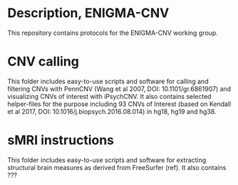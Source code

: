 # Description, ENIGMA-CNV
This repository contains protocols for the ENIGMA-CNV working group.

# CNV calling
This folder includes easy-to-use scripts and software for calling and filtering CNVs with PennCNV (Wang et al 2007, DOI: 10.1101/gr.6861907) and visualizing CNVs of interest with iPsychCNV. It also contains selected helper-files for the purpose including 93 CNVs of Interest (based on Kendall et al 2017,  DOI: 10.1016/j.biopsych.2016.08.014) in hg18, hg19 and hg38. 

# sMRI instructions
This folder includes easy-to-use scripts and software for extracting structural brain measures as derived from FreeSurfer (ref). It also contains ???
